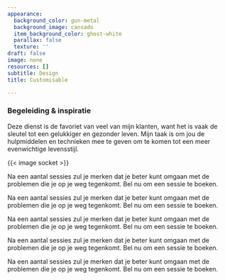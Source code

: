 ```yaml
---
appearance:
  background_color: gun-metal
  background_image: cansado
  item_background_color: ghost-white
  parallax: false
  texture: ''
draft: false
image: none
resources: []
subtitle: Design
title: Customisable

---
```



### Begeleiding & inspiratie

Deze dienst is de favoriet van veel van mijn klanten, want het is vaak de sleutel tot een gelukkiger en gezonder leven. Mijn taak is om jou de hulpmiddelen en technieken mee te geven om te komen tot een meer evenwichtige levensstijl. 

{{< image socket >}}

Na een aantal sessies zul je merken dat je beter kunt omgaan met de problemen die je op je weg tegenkomt. Bel nu om een sessie te boeken.


Na een aantal sessies zul je merken dat je beter kunt omgaan met de problemen die je op je weg tegenkomt. Bel nu om een sessie te boeken.


Na een aantal sessies zul je merken dat je beter kunt omgaan met de problemen die je op je weg tegenkomt. Bel nu om een sessie te boeken.


Na een aantal sessies zul je merken dat je beter kunt omgaan met de problemen die je op je weg tegenkomt. Bel nu om een sessie te boeken.

Na een aantal sessies zul je merken dat je beter kunt omgaan met de problemen die je op je weg tegenkomt. Bel nu om een sessie te boeken.
